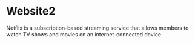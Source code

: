 # Website2
Netflix is a subscription-based streaming service that allows members to watch TV shows and movies on an internet-connected device
